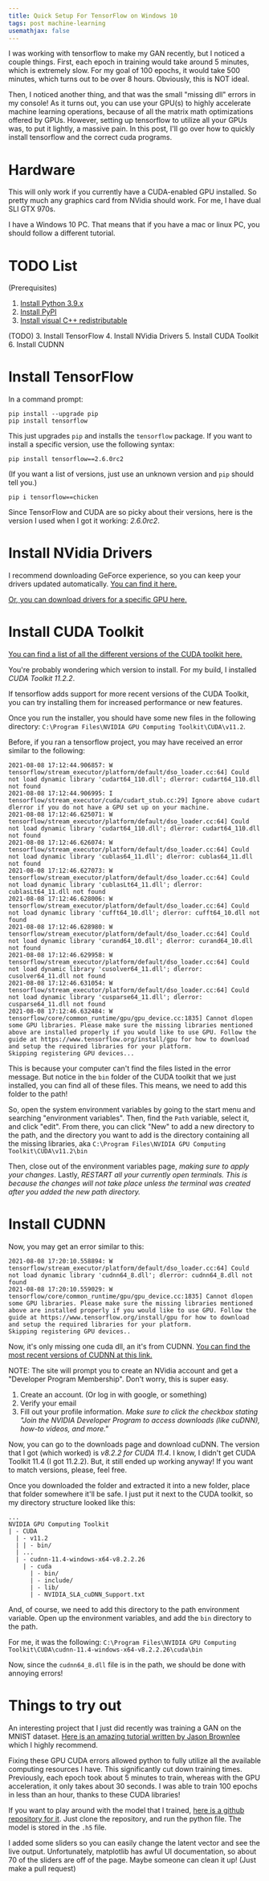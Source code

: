 ```yaml
---
title: Quick Setup For TensorFlow on Windows 10
tags: post machine-learning
usemathjax: false
---
```


I was working with tensorflow to make my GAN recently, but I noticed a couple things.
First, each epoch in training would take around 5 minutes, which is extremely slow.
For my goal of 100 epochs, it would take 500 minutes, which turns out to be over 8 hours.
Obviously, this is NOT ideal.

Then, I noticed another thing, and that was the small "missing dll" errors in my console!
As it turns out, you can use your GPU(s) to highly accelerate machine learning operations, because of all the matrix math optimizations offered by GPUs.
However, setting up tensorflow to utilize all your GPUs was, to put it lightly, a massive pain.
In this post, I'll go over how to quickly install tensorflow and the correct cuda programs.

# Hardware

This will only work if you currently have a CUDA-enabled GPU installed.
So pretty much any graphics card from NVidia should work.
For me, I have dual SLI GTX 970s.

I have a Windows 10 PC. That means that if you have a mac or linux PC, you should follow a different tutorial.

# TODO List

(Prerequisites)

1. [Install Python 3.9.x](https://python.org)
2. [Install PyPI](https://pip.pypa.io/en/stable/installation/)
3. [Install visual C++ redistributable](https://support.microsoft.com/en-us/topic/the-latest-supported-visual-c-downloads-2647da03-1eea-4433-9aff-95f26a218cc0)

(TODO) 3. Install TensorFlow 4. Install NVidia Drivers 5. Install CUDA Toolkit 6. Install CUDNN

# Install TensorFlow

In a command prompt:

```
pip install --upgrade pip
pip install tensorflow
```

This just upgrades `pip` and installs the `tensorflow` package.
If you want to install a specific version, use the following syntax:

```
pip install tensorflow==2.6.0rc2
```

(If you want a list of versions, just use an unknown version and `pip` should tell you.)

```
pip i tensorflow==chicken
```

Since TensorFlow and CUDA are so picky about their versions, here is the version I used when I got it working: _2.6.0rc2_.

# Install NVidia Drivers

I recommend downloading GeForce experience, so you can keep your drivers updated automatically.
[You can find it here.](https://www.nvidia.com/en-us/geforce/geforce-experience/)

[Or, you can download drivers for a specific GPU here.](https://www.nvidia.com/download/index.aspx?lang=en-us)

# Install CUDA Toolkit

[You can find a list of all the different versions of the CUDA toolkit here.](https://developer.nvidia.com/cuda-toolkit-archive)

You're probably wondering which version to install.
For my build, I installed _CUDA Toolkit 11.2.2_.

If tensorflow adds support for more recent versions of the CUDA Toolkit, you can try installing them for increased performance or new features.

Once you run the installer, you should have some new files in the following directory: `C:\Program Files\NVIDIA GPU Computing Toolkit\CUDA\v11.2`.

Before, if you ran a tensorflow project, you may have received an error similar to the following:

```
2021-08-08 17:12:44.906857: W tensorflow/stream_executor/platform/default/dso_loader.cc:64] Could not load dynamic library 'cudart64_110.dll'; dlerror: cudart64_110.dll not found
2021-08-08 17:12:44.906995: I tensorflow/stream_executor/cuda/cudart_stub.cc:29] Ignore above cudart dlerror if you do not have a GPU set up on your machine.
2021-08-08 17:12:46.625071: W tensorflow/stream_executor/platform/default/dso_loader.cc:64] Could not load dynamic library 'cudart64_110.dll'; dlerror: cudart64_110.dll not found
2021-08-08 17:12:46.626074: W tensorflow/stream_executor/platform/default/dso_loader.cc:64] Could not load dynamic library 'cublas64_11.dll'; dlerror: cublas64_11.dll not found
2021-08-08 17:12:46.627073: W tensorflow/stream_executor/platform/default/dso_loader.cc:64] Could not load dynamic library 'cublasLt64_11.dll'; dlerror: cublasLt64_11.dll not found
2021-08-08 17:12:46.628006: W tensorflow/stream_executor/platform/default/dso_loader.cc:64] Could not load dynamic library 'cufft64_10.dll'; dlerror: cufft64_10.dll not found
2021-08-08 17:12:46.628980: W tensorflow/stream_executor/platform/default/dso_loader.cc:64] Could not load dynamic library 'curand64_10.dll'; dlerror: curand64_10.dll not found
2021-08-08 17:12:46.629958: W tensorflow/stream_executor/platform/default/dso_loader.cc:64] Could not load dynamic library 'cusolver64_11.dll'; dlerror: cusolver64_11.dll not found
2021-08-08 17:12:46.631054: W tensorflow/stream_executor/platform/default/dso_loader.cc:64] Could not load dynamic library 'cusparse64_11.dll'; dlerror: cusparse64_11.dll not found
2021-08-08 17:12:46.632484: W tensorflow/core/common_runtime/gpu/gpu_device.cc:1835] Cannot dlopen some GPU libraries. Please make sure the missing libraries mentioned above are installed properly if you would like to use GPU. Follow the guide at https://www.tensorflow.org/install/gpu for how to download and setup the required libraries for your platform.
Skipping registering GPU devices...
```

This is because your computer can't find the files listed in the error message.
But notice in the `bin` folder of the CUDA toolkit that we just installed, you can find all of these files.
This means, we need to add this folder to the path!

So, open the system environment variables by going to the start menu and searching "environment variables".
Then, find the `Path` variable, select it, and click "edit".
From there, you can click "New" to add a new directory to the path, and the directory you want to add is the directory containing all the missing libraries, aka `C:\Program Files\NVIDIA GPU Computing Toolkit\CUDA\v11.2\bin`

Then, close out of the environment variables page, _making sure to apply your changes_.
Lastly, _RESTART all your currently open terminals. This is because the changes will not take place unless the terminal was created after you added the new path directory._

# Install CUDNN

Now, you may get an error similar to this:

```
2021-08-08 17:20:10.558894: W tensorflow/stream_executor/platform/default/dso_loader.cc:64] Could not load dynamic library 'cudnn64_8.dll'; dlerror: cudnn64_8.dll not found
2021-08-08 17:20:10.559029: W tensorflow/core/common_runtime/gpu/gpu_device.cc:1835] Cannot dlopen some GPU libraries. Please make sure the missing libraries mentioned above are installed properly if you would like to use GPU. Follow the guide at https://www.tensorflow.org/install/gpu for how to download and setup the required libraries for your platform.
Skipping registering GPU devices..
```

Now, it's only missing one cuda dll, an it's from CUDNN.
[You can find the most recent versions of CUDNN at this link.](https://developer.nvidia.com/rdp/cudnn-download)

NOTE: The site will prompt you to create an NVidia account and get a "Developer Program Membership".
Don't worry, this is super easy.

1. Create an account. (Or log in with google, or something)
2. Verify your email
3. Fill out your profile information. _Make sure to click the checkbox stating "Join the NVIDIA Developer Program to access downloads (like cuDNN), how-to videos, and more."_

Now, you can go to the downloads page and download cuDNN.
The version that I got (which worked) is _v8.2.2 for CUDA 11.4_.
I know, I didn't get CUDA Toolkit 11.4 (I got 11.2.2).
But, it still ended up working anyway!
If you want to match versions, please, feel free.

Once you downloaded the folder and extracted it into a new folder, place that folder somewhere it'll be safe.
I just put it next to the CUDA toolkit, so my directory structure looked like this:

```
...
NVIDIA GPU Computing Toolkit
| - CUDA
  | - v11.2
  | | - bin/
  | ...
  | - cudnn-11.4-windows-x64-v8.2.2.26
    | - cuda
      | - bin/
      | - include/
      | - lib/
      | - NVIDIA_SLA_cuDNN_Support.txt
```

And, of course, we need to add this directory to the path environment variable.
Open up the environment variables, and add the `bin` directory to the path.

For me, it was the following:
`C:\Program Files\NVIDIA GPU Computing Toolkit\CUDA\cudnn-11.4-windows-x64-v8.2.2.26\cuda\bin`

Now, since the `cudnn64_8.dll` file is in the path, we should be done with annoying errors!

# Things to try out

An interesting project that I just did recently was training a GAN on the MNIST dataset.
[Here is an amazing tutorial written by Jason Brownlee](https://machinelearningmastery.com/how-to-develop-a-generative-adversarial-network-for-an-mnist-handwritten-digits-from-scratch-in-keras/) which I highly recommend.

Fixing these GPU CUDA errors allowed python to fully utilize all the available computing resources I have.
This significantly cut down training times.
Previously, each epoch took about 5 minutes to train, whereas with the GPU acceleration, it only takes about 30 seconds.
I was able to train 100 epochs in less than an hour, thanks to these CUDA libraries!

If you want to play around with the model that I trained, [here is a github repository for it][1].
Just clone the repository, and run the python file.
The model is stored in the `.h5` file.

I added some sliders so you can easily change the latent vector and see the live output.
Unfortunately, matplotlib has awful UI documentation, so about 70 of the sliders are off of the page.
Maybe someone can clean it up! (Just make a pull request)

[1]: https://github.com/eoriont/gan_mnist_playground_boilerplate
